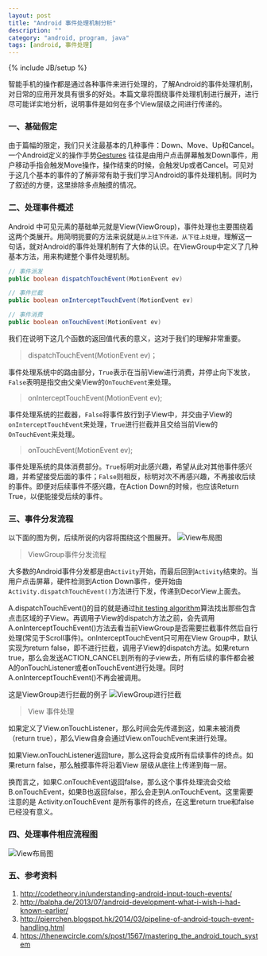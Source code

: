 ```yaml
---
layout: post
title: "Android 事件处理机制分析"
description: ""
category: "android, program, java"
tags: [android, 事件处理]
---
```

{% include JB/setup %}


智能手机的操作都是通过各种事件来进行处理的，了解Android的事件处理机制，对日常的应用开发具有很多的好处。本篇文章将围绕事件处理机制进行展开，进行尽可能详实地分析，说明事件是如何在多个View层级之间进行传递的。

### 一、基础假定

由于篇幅的限定，我们只关注最基本的几种事件：Down、Move、Up和Cancel。一个Android定义的操作手势[Gestures](http://developer.android.com/training/gestures/index.html) 往往是由用户点击屏幕触发Down事件，用户移动手指会触发Move操作，操作结束的时候，会触发Up或者Cancel。可见对于这几个基本的事件的了解非常有助于我们学习Android的事件处理机制。同时为了叙述的方便，这里排除多点触摸的情况。

<!--break-->

### 二、处理事件概述

Android 中可见元素的基础单元就是View(ViewGroup)，事件处理也主要围绕着这两个类展开。用简明扼要的方法来说就是`从上往下传递，从下往上处理`，理解这一句话，就对Android的事件处理机制有了大体的认识。在ViewGroup中定义了几种基本方法，用来构建整个事件处理机制。

```java
// 事件派发
public boolean dispatchTouchEvent(MotionEvent ev)

// 事件拦截
public boolean onInterceptTouchEvent(MotionEvent ev)

// 事件消费
public boolean onTouchEvent(MotionEvent ev)
```

我们在说明下这几个函数的返回值代表的意义，这对于我们的理解非常重要。

> dispatchTouchEvent(MotionEvent ev)； 

事件处理系统中的路由部分，`True`表示在当前View进行消费，并停止向下发放， `False`表明是指交由父亲View的`OnTouchEvent`来处理。

> onInterceptTouchEvent(MotionEvent ev);

事件处理系统的拦截器，`False`将事件放行到子View中，并交由子View的`onInterceptTouchEvent`来处理，`True`进行拦截并且交给当前View的`OnTouchEvent`来处理。

> onTouchEvent(MotionEvent ev);

事件处理系统的具体消费部分。`True`标明对此感兴趣，希望从此对其他事件感兴趣，并希望接受后面的事件；`False`则相反，标明对次不再感兴趣，不再接收后续的事件。即便对后续事件不感兴趣，在Action Down的时候，也应该Return True，以便能接受后续的事件。

### 三、事件分发流程

以下面的图为例，后续所说的内容将围绕这个图展开。
![View布局图](http://balpha.de/static/img/android-touch.png)

> ViewGroup事件分发流程

大多数的Android事件分发都是由`Activity`开始，而最后回到`Activity`结束的。当用户点击屏幕，硬件检测到Action Down事件，便开始由`Activity.dispatchTouchEvent()`方法进行下发，传递到DecorView上面去。

A.dispatchTouchEvent()的目的就是通过[hit testing algorithm](https://en.wikipedia.org/wiki/Hit-testing)算法找出那些包含点击区域的子View。再调用子View的dispatch方法之前，会先调用A.onInterceptTouchEvent()方法去看当前ViewGroup是否需要拦截事件然后自行处理(常见于Scroll事件)。onInterceptTouchEvent只可用在View Group中，默认实现为return false，即不进行拦截，调用子View的dispatch方法。如果return true，那么会发送ACTION_CANCEL到所有的子view去，所有后续的事件都会被A的onTouchListener或者onTouchEvent进行处理。同时A.onInterceptTouchEvent()不再会被调用。

这是ViewGroup进行拦截的例子
![ViewGroup进行拦截](http://codetheory.in/wp-content/uploads/2014/11/Android-Touch-System-Intercept-Example.png)

> View 事件处理

如果定义了View.onTouchListener，那么时间会先传递到这，如果未被消费（return true），那么View自身会通过View.onTouchEvent来进行处理。

如果View.onTouchListener返回ture，那么这将会变成所有后续事件的终点。如果return false，那么触摸事件将沿着View 层级从底往上传递到每一层。

换而言之，如果C.onTouchEvent返回false，那么这个事件处理流会交给B.onTouchEvent，如果B也返回false，那么会走到A.onTouchEvent。这里需要注意的是 Activity.onTouchEvent 是所有事件的终点，在这里return true和false已经没有意义。

### 四、处理事件相应流程图

![View布局图](http://2.bp.blogspot.com/-MoiWdrJYy4Y/UxrU8LWxrzI/AAAAAAAAAX4/Wf2Qwb0Xsc4/s1600/%E5%B1%8F%E5%B9%95%E5%BF%AB%E7%85%A7+2014-03-08+%E4%B8%8B%E5%8D%884.28.33.png)

### 五、参考资料
1. http://codetheory.in/understanding-android-input-touch-events/
2. http://balpha.de/2013/07/android-development-what-i-wish-i-had-known-earlier/
3. http://pierrchen.blogspot.hk/2014/03/pipeline-of-android-touch-event-handling.html
4. https://thenewcircle.com/s/post/1567/mastering_the_android_touch_system 